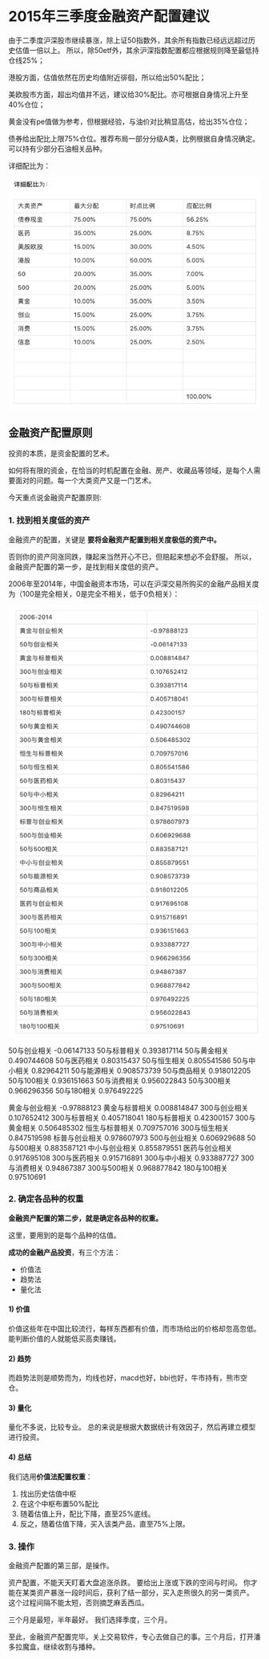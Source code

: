 # 2015年三季度金融资产配置建议

由于二季度沪深股市继续暴涨，除上证50指数外，其余所有指数已经远远超过历史估值一倍以上。
所以，除50etf外，其余沪深指数配置都应根据规则降至最低持仓线25%；

港股方面，估值依然在历史均值附近徘徊，所以给出50%配比；

美欧股市方面，超出均值并不远，建议给30%配比。亦可根据自身情况上升至40%仓位；

黄金没有pe值做为参考，但根据经验，与油价对比稍显高估，给出35%仓位；

债券给出配比上限75%仓位。推荐布局一部分分级A类，比例根据自身情况确定。可以持有少部分石油相关品种。

详细配比为：

![](../img/20150611-1.png)

## 金融资产配置原则

投资的本质，是资金配置的艺术。

如何将有限的资金，在恰当的时机配置在金融、房产、收藏品等领域，是每个人需要面对的问题。每一个大类资产又是一门艺术。

今天重点说金融资产配置原则:

### 1. 找到相关度低的资产

金融资产的配置，关键是
**要将金融资产配置到相关度极低的资产中。**

否则你的资产同涨同跌，赚起来当然开心不已，但赔起来想必不会舒服。
所以，金融资产配置的第一步，是找到相关度低的资产。

2006年至2014年，中国金融资本市场，可以在沪深交易所购买的金融产品相关度为（100是完全相关，0是完全不相关，低于0负相关）：

![](../img/20150611-2.png)

50与创业相关	-0.06147133
50与标普相关	0.393817114
50与黄金相关	0.490744608
50与医药相关	0.80315437
50与恒生相关	0.805541586
50与中小相关	0.82964211
50与能源相关	0.908573739
50与商品相关	0.918012205
50与100相关	0.936151663
50与消费相关	0.956022843
50与300相关	0.966296356
50与180相关	0.976492225


黄金与创业相关	-0.97888123
黄金与标普相关	0.008814847
300与创业相关	0.107652412
300与标普相关	0.405718041
180与标普相关	0.42300157
300与黄金相关	0.506485302
恒生与标普相关	0.709757016
300与恒生相关	0.847519598
标普与创业相关	0.978607973
500与创业相关	0.606929688
50与500相关	0.883587121
中小与创业相关	0.855879551
医药与创业相关	0.917695108
300与医药相关	0.915716891
300与中小相关	0.933887727
300与消费相关	0.94867387
300与500相关	0.968877842
180与100相关	0.97510691

### 2. 确定各品种的权重

**金融资产配置的第二步，就是确定各品种的权重。**

这里，要用到的是每个品种的估值。

**成功的金融产品投资**，有三个方法：

- 价值法
- 趋势法
- 量化法

#### 1) 价值

价值这些年在中国比较流行，每样东西都有价值，而市场给出的价格却忽高忽低。能判断价值的人就能低买高卖赚钱。

#### 2) 趋势

而趋势法则是顺势而为，均线也好，macd也好，bbi也好，牛市持有，熊市空仓。

#### 3) 量化

量化不多说，比较专业。
总的来说是根据大数据统计有效因子，然后再建立模型进行投资。

#### 4) 总结

我们选用**价值法配置权重**：

1. 找出历史估值中枢
1. 在这个中枢布置50%配比
1. 随着估值上升，配比下降，直至25%底线。
1. 反之，随着估值下降，买入该类产品，直至75%上限。

### 3. 操作

金融资产配置的第三部，是操作。

资产配置，不能天天盯着大盘追涨杀跌。
要给出上涨或下跌的空间与时间。
你才能在某类资产暴涨一段时间后，获利了结一部分，买入走熊很久的另一类资产。
这个过程间隔不能太短，否则摘芝麻丢西瓜。

三个月是最短，半年最好。
我们选择季度，三个月。

至此，金融资产配置完毕。关上交易软件，专心去做自己的事。三个月后，打开潘多拉魔盒，继续收割与播种。